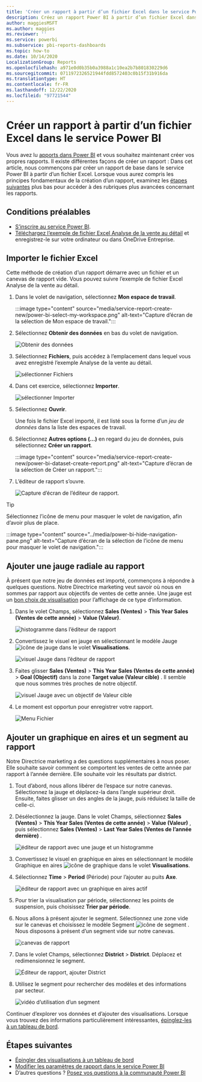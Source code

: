 ```yaml
---
title: 'Créer un rapport à partir d’un fichier Excel dans le service Power BI '
description: Créez un rapport Power BI à partir d’un fichier Excel dans le service Power BI.
author: maggiesMSFT
ms.author: maggies
ms.reviewer: ''
ms.service: powerbi
ms.subservice: pbi-reports-dashboards
ms.topic: how-to
ms.date: 10/14/2020
LocalizationGroup: Reports
ms.openlocfilehash: a971e0d0b35b0a3988a1c10ea2b7b801830229d6
ms.sourcegitcommit: 0711972326521944fdd8572403c0b15f31b916da
ms.translationtype: HT
ms.contentlocale: fr-FR
ms.lasthandoff: 12/22/2020
ms.locfileid: "97721544"
---
```

# <a name="create-a-report-from-an-excel-file-in-the-power-bi-service"></a>Créer un rapport à partir d’un fichier Excel dans le service Power BI
Vous avez lu [apports dans Power BI](../consumer/end-user-reports.md) et vous souhaitez maintenant créer vos propres rapports. Il existe différentes façons de créer un rapport : Dans cet article, nous commençons par créer un rapport de base dans le service Power BI à partir d’un fichier Excel. Lorsque vous aurez compris les principes fondamentaux de la création d’un rapport, examinez les [étapes suivantes](#next-steps) plus bas pour accéder à des rubriques plus avancées concernant les rapports.  

## <a name="prerequisites"></a>Conditions préalables
- [S’inscrire au service Power BI](../fundamentals/service-self-service-signup-for-power-bi.md). 
- [Téléchargez l’exemple de fichier Excel Analyse de la vente au détail](https://go.microsoft.com/fwlink/?LinkId=529778) et enregistrez-le sur votre ordinateur ou dans OneDrive Entreprise.

## <a name="import-the-excel-file"></a>Importer le fichier Excel
Cette méthode de création d’un rapport démarre avec un fichier et un canevas de rapport vide. Vous pouvez suivre l’exemple de fichier Excel Analyse de la vente au détail.

1. Dans le volet de navigation, sélectionnez **Mon espace de travail**.
   
   :::image type="content" source="media/service-report-create-new/power-bi-select-my-workspace.png" alt-text="Capture d’écran de la sélection de Mon espace de travail.":::
2. Sélectionnez **Obtenir des données** en bas du volet de navigation.
   
   ![Obtenir des données](media/service-report-create-new/power-bi-get-data3.png)
3. Sélectionnez **Fichiers**, puis accédez à l’emplacement dans lequel vous avez enregistré l’exemple Analyse de la vente au détail.
   
    ![sélectionner Fichiers](media/service-report-create-new/power-bi-select-files.png)
4. Dans cet exercice, sélectionnez **Importer**.
   
   ![sélectionner Importer](media/service-report-create-new/power-bi-import.png)
5. Sélectionnez **Ouvrir**.

   Une fois le fichier Excel importé, il est listé sous la forme d’un *jeu de données* dans la liste des espaces de travail.

1. Sélectionnez **Autres options (...)** en regard du jeu de données, puis sélectionnez **Créer un rapport**.
   
   :::image type="content" source="media/service-report-create-new/power-bi-dataset-create-report.png" alt-text="Capture d’écran de la sélection de Créer un rapport.":::
6. L’éditeur de rapport s’ouvre. 
   
   ![Capture d’écran de l’éditeur de rapport.](media/service-report-create-new/power-bi-blank-report.png)

> [!TIP]
> Sélectionnez l’icône de menu pour masquer le volet de navigation, afin d’avoir plus de place.
> 
> :::image type="content" source="../media/power-bi-hide-navigation-pane.png" alt-text="Capture d’écran de la sélection de l’icône de menu pour masquer le volet de navigation.":::


## <a name="add-a-radial-gauge-to-the-report"></a>Ajouter une jauge radiale au rapport
À présent que notre jeu de données est importé, commençons à répondre à quelques questions.  Notre Directrice marketing veut savoir où nous en sommes par rapport aux objectifs de ventes de cette année. Une jauge est un [bon choix de visualisation](../visuals/power-bi-report-visualizations.md) pour l’affichage de ce type d’information.

1. Dans le volet Champs, sélectionnez **Sales (Ventes)** > **This Year Sales (Ventes de cette année)** > **Value (Valeur)**.
   
    ![histogramme dans l’éditeur de rapport](media/service-report-create-new/power-bi-report-step1.png)
2. Convertissez le visuel en jauge en sélectionnant le modèle Jauge ![icône de jauge](media/service-report-create-new/powerbi-gauge-icon.png) dans le volet **Visualisations**.
   
    ![visuel Jauge dans l’éditeur de rapport](media/service-report-create-new/power-bi-report-step2.png)
3. Faites glisser **Sales (Ventes)**  > **This Year Sales (Ventes de cette année)**  > **Goal (Objectif)** dans la zone **Target value (Valeur cible)** . Il semble que nous sommes très proches de notre objectif.
   
    ![visuel Jauge avec un objectif de Valeur cible](media/service-report-create-new/power-bi-report-step3.png)
4. Le moment est opportun pour enregistrer votre rapport.
   
   ![Menu Fichier](media/service-report-create-new/powerbi-save.png)

## <a name="add-an-area-chart-and-slicer-to-the-report"></a>Ajouter un graphique en aires et un segment au rapport
Notre Directrice marketing a des questions supplémentaires à nous poser. Elle souhaite savoir comment se comportent les ventes de cette année par rapport à l’année dernière. Elle souhaite voir les résultats par district.

1. Tout d’abord, nous allons libérer de l’espace sur notre canevas. Sélectionnez la jauge et déplacez-la dans l’angle supérieur droit. Ensuite, faites glisser un des angles de la jauge, puis réduisez la taille de celle-ci.
2. Désélectionnez la jauge. Dans le volet Champs, sélectionnez **Sales (Ventes)**  > **This Year Sales (Ventes de cette année)**  > **Value (Valeur)** , puis sélectionnez **Sales (Ventes)**  > **Last Year Sales (Ventes de l’année dernière)** .
   
    ![éditeur de rapport avec une jauge et un histogramme](media/service-report-create-new/power-bi-report-step4.png)
3. Convertissez le visuel en graphique en aires en sélectionnant le modèle Graphique en aires ![icône de graphique](media/service-report-create-new/power-bi-areachart-icon.png) dans le volet **Visualisations**.
4. Sélectionnez **Time** > **Period** (Période) pour l’ajouter au puits **Axe**.
   
    ![éditeur de rapport avec un graphique en aires actif](media/service-report-create-new/power-bi-report-step5.png)
5. Pour trier la visualisation par période, sélectionnez les points de suspension, puis choisissez **Trier par période**.
6. Nous allons à présent ajouter le segment. Sélectionnez une zone vide sur le canevas et choisissez le modèle Segment ![icône de segment](media/service-report-create-new/power-bi-slicer-icon.png) . Nous disposons à présent d’un segment vide sur notre canevas.
   
    ![canevas de rapport](media/service-report-create-new/power-bi-report-step6.png)    
7. Dans le volet Champs, sélectionnez **District** > **District**. Déplacez et redimensionnez le segment.
   
    ![Éditeur de rapport, ajouter District](media/service-report-create-new/power-bi-report-step7.png)  
8. Utilisez le segment pour rechercher des modèles et des informations par secteur.
   
   ![vidéo d’utilisation d’un segment](media/service-report-create-new/power-bi-slicer-video2.gif)  

Continuer d’explorer vos données et d’ajouter des visualisations. Lorsque vous trouvez des informations particulièrement intéressantes, [épinglez-les à un tableau de bord](service-dashboard-pin-tile-from-report.md).

## <a name="next-steps"></a>Étapes suivantes

* [Épingler des visualisations à un tableau de bord](service-dashboard-pin-tile-from-report.md)
* [Modifier les paramètres de rapport dans le service Power BI](power-bi-report-settings.md)
* D’autres questions ? [Posez vos questions à la communauté Power BI](https://community.powerbi.com/)
